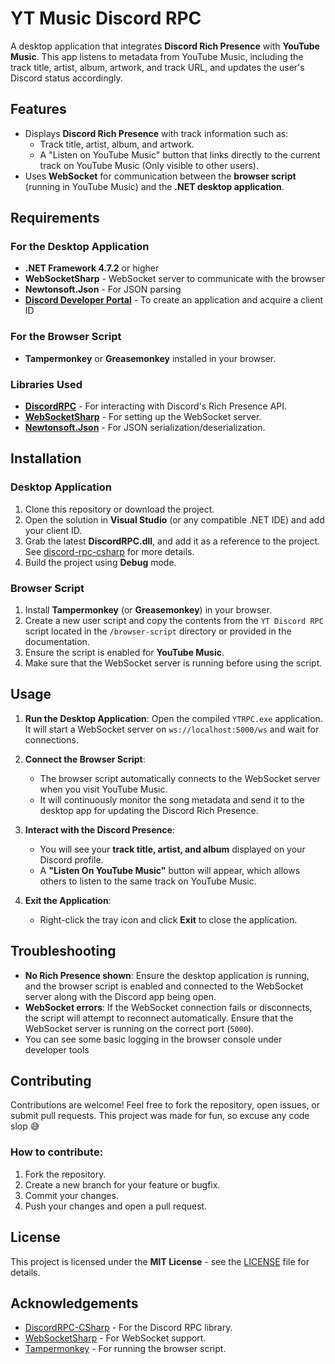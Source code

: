 # YT Music Discord RPC

A desktop application that integrates **Discord Rich Presence** with **YouTube Music**. This app listens to metadata from YouTube Music, including the track title, artist, album, artwork, and track URL, and updates the user's Discord status accordingly.

## Features

- Displays **Discord Rich Presence** with track information such as:
  - Track title, artist, album, and artwork.
  - A "Listen on YouTube Music" button that links directly to the current track on YouTube Music (Only visible to other users).
- Uses **WebSocket** for communication between the **browser script** (running in YouTube Music) and the **.NET desktop application**.

## Requirements

### For the Desktop Application

- **.NET Framework 4.7.2** or higher
- **WebSocketSharp** - WebSocket server to communicate with the browser
- **Newtonsoft.Json** - For JSON parsing
- **[Discord Developer Portal](https://discord.com/developers/applications)** - To create an application and acquire a client ID

### For the Browser Script

- **Tampermonkey** or **Greasemonkey** installed in your browser.
  
### Libraries Used

- **[DiscordRPC](https://github.com/Lachee/discord-rpc-csharp)** - For interacting with Discord's Rich Presence API.
- **[WebSocketSharp](https://github.com/sta/websocket-sharp)** - For setting up the WebSocket server.
- **[Newtonsoft.Json](https://www.newtonsoft.com/json)** - For JSON serialization/deserialization.

## Installation

### Desktop Application

1. Clone this repository or download the project.
2. Open the solution in **Visual Studio** (or any compatible .NET IDE) and add your client ID.
3. Grab the latest **DiscordRPC.dll**, and add it as a reference to the project. See [discord-rpc-csharp](https://github.com/Lachee/discord-rpc-csharp/releases) for more details.
4. Build the project using **Debug** mode.

### Browser Script

1. Install **Tampermonkey** (or **Greasemonkey**) in your browser.
2. Create a new user script and copy the contents from the `YT Discord RPC` script located in the `/browser-script` directory or provided in the documentation.
3. Ensure the script is enabled for **YouTube Music**.
4. Make sure that the WebSocket server is running before using the script.

## Usage

1. **Run the Desktop Application**: Open the compiled `YTRPC.exe` application. It will start a WebSocket server on `ws://localhost:5000/ws` and wait for connections.
   
2. **Connect the Browser Script**:
   - The browser script automatically connects to the WebSocket server when you visit YouTube Music.
   - It will continuously monitor the song metadata and send it to the desktop app for updating the Discord Rich Presence.

3. **Interact with the Discord Presence**:
   - You will see your **track title, artist, and album** displayed on your Discord profile.
   - A **"Listen On YouTube Music"** button will appear, which allows others to listen to the same track on YouTube Music.

4. **Exit the Application**:
   - Right-click the tray icon and click **Exit** to close the application.

## Troubleshooting

- **No Rich Presence shown**: Ensure the desktop application is running, and the browser script is enabled and connected to the WebSocket server along with the Discord app being open.
- **WebSocket errors**: If the WebSocket connection fails or disconnects, the script will attempt to reconnect automatically. Ensure that the WebSocket server is running on the correct port (`5000`).
- You can see some basic logging in the browser console under developer tools
  
## Contributing

Contributions are welcome! Feel free to fork the repository, open issues, or submit pull requests. This project was made for fun, so excuse any code slop 😅

### How to contribute:

1. Fork the repository.
2. Create a new branch for your feature or bugfix.
3. Commit your changes.
4. Push your changes and open a pull request.

## License

This project is licensed under the **MIT License** - see the [LICENSE](LICENSE) file for details.

## Acknowledgements

- [DiscordRPC-CSharp](https://github.com/Lachee/discord-rpc-csharp/) - For the Discord RPC library.
- [WebSocketSharp](https://github.com/sta/websocket-sharp) - For WebSocket support.
- [Tampermonkey](https://www.tampermonkey.net/) - For running the browser script.
